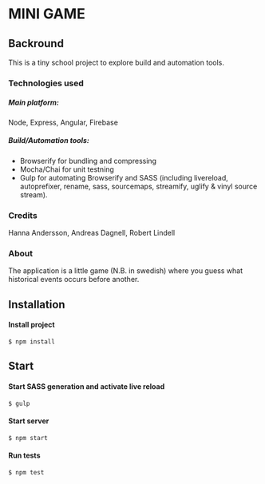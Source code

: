 # MINI GAME

## Backround

This is a tiny school project to explore build and automation tools. 

### Technologies used  

##### Main platform:

Node, Express, Angular, Firebase

##### Build/Automation tools:

- Browserify for bundling and compressing
- Mocha/Chai for unit testning
- Gulp for automating Browserify and SASS (including livereload, autoprefixer, rename, sass, sourcemaps, streamify, uglify & vinyl source stream).

### Credits 

Hanna Andersson, Andreas Dagnell, Robert Lindell

### About

The application is a little game (N.B. in swedish) where you guess what historical events occurs before another.

## Installation

#### Install project

```shell
$ npm install
```

## Start

#### Start SASS generation and activate live reload

```shell
$ gulp
```

#### Start server

```shell
$ npm start
```

#### Run tests

```shell
$ npm test
```

